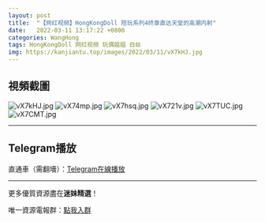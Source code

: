 ```yaml
---
layout: post
title:  "【网红视频】HongKongDoll 陪玩系列4终章直达天堂的高潮内射"
date:   2022-03-11 13:17:22 +0800
categories: WangHong
tags: HongKongDoll 网红视频 玩偶姐姐 白丝
img: https://kanjiantu.top/images/2022/03/11/vX7kHJ.jpg
---
```



## 視頻截圖

![vX7kHJ.jpg](https://kanjiantu.top/images/2022/03/11/vX7kHJ.jpg)
![vX74mp.jpg](https://kanjiantu.top/images/2022/03/11/vX74mp.jpg)
![vX7hsq.jpg](https://kanjiantu.top/images/2022/03/11/vX7hsq.jpg)
![vX721v.jpg](https://kanjiantu.top/images/2022/03/11/vX721v.jpg)
![vX7TUC.jpg](https://kanjiantu.top/images/2022/03/11/vX7TUC.jpg)
![vX7CMT.jpg](https://kanjiantu.top/images/2022/03/11/vX7CMT.jpg)


* * *
## Telegram播放

直通車（需翻墻）：[Telegram在線播放](https://t.me/mimeijingxuan/27)

* * *
更多優質資源盡在**迷妹精選**！

唯一資源電報群：[點我入群](https://t.me/mimeijingxuan)



